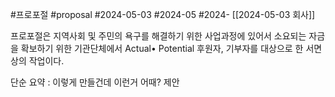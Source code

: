 #프로포절 #proposal #2024-05-03 #2024-05 #2024- [[2024-05-03 회사]]

프로포절은 지역사회 및 주민의 욕구를 해결하기 위한 사업과정에 있어서 소요되는 자금을 확보하기 위한 기관단체에서 Actual• Potential 후원자, 기부자를 대상으로 한 서면상의 작업이다.

단순 요약 : 이렇게 만들건데 이런거 어때? 제안